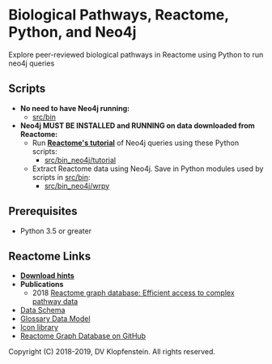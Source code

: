 # Biological Pathways, Reactome, Python, and Neo4j
Explore peer-reviewed biological pathways in Reactome using Python to run neo4j queries

## **Scripts**
  * **No need to have Neo4j running:**    
    * [src/bin](/src/bin)     
  * **Neo4j MUST BE INSTALLED and RUNNING on data downloaded from Reactome:**    
    * Run [**Reactome's tutorial**](https://reactome.org/dev/graph-database/extract-participating-molecules) of Neo4j queries using these Python scripts:    
       * [src/bin_neo4j/tutorial](src/bin_neo4j/tutorial)
    * Extract Reactome data using Neo4j. Save in Python modules used by scripts in [src/bin](src/bin):    
      * [src/bin_neo4j/wrpy](src/bin_neo4j/wrpy)

## Prerequisites
  * Python 3.5 or greater

## Reactome Links
  * [**Download hints**](/doc/md/README_download_hints.md)
  * **Publications**
    * 2018 [Reactome graph database: Efficient access to complex pathway data](https://journals.plos.org/ploscompbiol/article?rev=2&id=10.1371/journal.pcbi.1005968)
  * [Data Schema](https://reactome.org/content/schema/DatabaseObject)    
  * [Glossary Data Model](http://wiki.reactome.org/index.php/Glossary_Data_Model)    
  * [Icon library](https://reactome.org/icon-lib)    
  * [Reactome Graph Database on GitHub](https://github.com/reactome/graph-core)    

Copyright (C) 2018-2019, DV Klopfenstein. All rights reserved.
